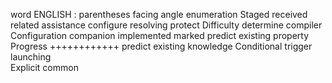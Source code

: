 word ENGLISH : 
parentheses
facing
angle
enumeration
Staged 
received 
related 
assistance 
configure 
resolving 
protect
Difficulty
determine 
compiler
Configuration
companion 
implemented
marked 
predict
existing
property
Progress
++++++++++++
predict
existing
knowledge
Conditional
trigger
launching 	
Explicit
common












